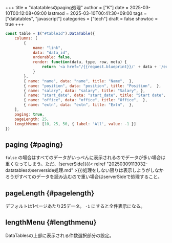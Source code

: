 +++
title = "datatablesのpaging処理"
author = ["K"]
date = 2025-03-10T00:12:08+09:00
lastmod = 2025-03-10T00:41:30+09:00
tags = ["datatables", "javascript"]
categories = ["tech"]
draft = false
showtoc = true
+++

```js
const table = $("#tableId").DataTable({
    columns: [
        {
            name: "link",
            data: "data_id",
            orderable: false,
            render: function(data, type, row, meta) {
                return '<a href="/{{request.blueprint}}/' + data + '/edit">Edit</a>';
            }
        },
        { name: "name", data: "name", title: "Name",  },
        { name: "position", data: "position", title: "Position",  },
        { name: "salary", data: "salary", title: "Salary", },
        { name: "start_date", data: "start_date", title: "Start date",  },
        { name: "office", data: "office", title: "Office",  },
        { name: "extn", data: "extn", title: "Extn",  },
    ],
    paging: true,
    pageLength: 25,
    lengthMenu: [10, 25, 50, { label: 'All', value: -1 }]
})
```


## paging {#paging}

`false` の場合はすべてのデータがいっぺんに表示されるのでデータが多い場合は重くなってしまう。ただ、[serverSide]({{< relref "20250309113032-datatablesのserverside処理.md" >}})処理をしない限りは表示しようがしなかろうがすべてのデータを読み込むので重い場合はserverSideで処理すること。


## pageLength {#pagelength}

デフォルトは1ページあたり25データ。 `-1` にすると全件表示になる。


## lengthMenu {#lengthmenu}

DataTablesの上部に表示される件数選択部分の設定。
